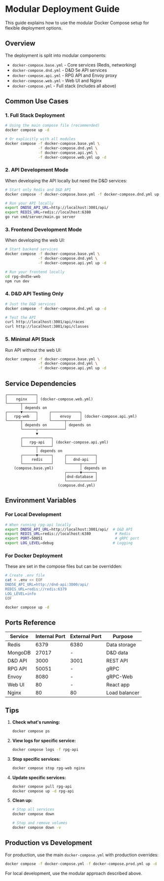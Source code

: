 # Modular Deployment Guide

This guide explains how to use the modular Docker Compose setup for flexible deployment options.

## Overview

The deployment is split into modular components:
- `docker-compose.base.yml` - Core services (Redis, networking)
- `docker-compose.dnd.yml` - D&D 5e API services
- `docker-compose.api.yml` - RPG API and Envoy proxy
- `docker-compose.web.yml` - Web UI and Nginx
- `docker-compose.yml` - Full stack (includes all above)

## Common Use Cases

### 1. Full Stack Deployment
```bash
# Using the main compose file (recommended)
docker compose up -d

# Or explicitly with all modules
docker compose -f docker-compose.base.yml \
               -f docker-compose.dnd.yml \
               -f docker-compose.api.yml \
               -f docker-compose.web.yml up -d
```

### 2. API Development Mode
When developing the API locally but need the D&D services:
```bash
# Start only Redis and D&D API
docker compose -f docker-compose.base.yml -f docker-compose.dnd.yml up -d

# Run your API locally
export DND5E_API_URL=http://localhost:3001/api/
export REDIS_URL=redis://localhost:6380
go run cmd/server/main.go server
```

### 3. Frontend Development Mode
When developing the web UI:
```bash
# Start backend services
docker compose -f docker-compose.base.yml \
               -f docker-compose.dnd.yml \
               -f docker-compose.api.yml up -d

# Run your frontend locally
cd rpg-dnd5e-web
npm run dev
```

### 4. D&D API Testing Only
```bash
# Just the D&D services
docker compose -f docker-compose.dnd.yml up -d

# Test the API
curl http://localhost:3001/api/races
curl http://localhost:3001/api/classes
```

### 5. Minimal API Stack
Run API without the web UI:
```bash
docker compose -f docker-compose.base.yml \
               -f docker-compose.dnd.yml \
               -f docker-compose.api.yml up -d
```

## Service Dependencies

```
┌─────────────┐
│    nginx    │ (docker-compose.web.yml)
└──────┬──────┘
       │ depends on
┌──────▼──────┐     ┌─────────────┐
│   rpg-web   │     │    envoy    │ (docker-compose.api.yml)
└──────┬──────┘     └──────┬──────┘
       │ depends on        │ depends on
       └──────┬────────────┘
              ▼
       ┌─────────────┐
       │   rpg-api   │ (docker-compose.api.yml)
       └──────┬──────┘
              │ depends on
       ┌──────▼──────┐     ┌─────────────┐
       │    redis    │     │   dnd-api   │
       └─────────────┘     └──────┬──────┘
    (compose.base.yml)            │ depends on
                           ┌──────▼──────┐
                           │dnd-database │
                           └─────────────┘
                        (compose.dnd.yml)
```

## Environment Variables

### For Local Development
```bash
# When running rpg-api locally
export DND5E_API_URL=http://localhost:3001/api/  # D&D API
export REDIS_URL=redis://localhost:6380           # Redis
export PORT=50051                                 # gRPC port
export LOG_LEVEL=debug                           # Logging
```

### For Docker Deployment
These are set in the compose files but can be overridden:
```bash
# Create .env file
cat > .env << EOF
DND5E_API_URL=http://dnd-api:3000/api/
REDIS_URL=redis://redis:6379
LOG_LEVEL=info
EOF

docker compose up -d
```

## Ports Reference

| Service | Internal Port | External Port | Purpose |
|---------|--------------|---------------|---------|
| Redis | 6379 | 6380 | Data storage |
| MongoDB | 27017 | - | D&D data |
| D&D API | 3000 | 3001 | REST API |
| RPG API | 50051 | - | gRPC |
| Envoy | 8080 | - | gRPC-Web |
| Web UI | 80 | - | React app |
| Nginx | 80 | 80 | Load balancer |

## Tips

1. **Check what's running:**
   ```bash
   docker compose ps
   ```

2. **View logs for specific service:**
   ```bash
   docker compose logs -f rpg-api
   ```

3. **Stop specific services:**
   ```bash
   docker compose stop rpg-web nginx
   ```

4. **Update specific services:**
   ```bash
   docker compose pull rpg-api
   docker compose up -d rpg-api
   ```

5. **Clean up:**
   ```bash
   # Stop all services
   docker compose down
   
   # Stop and remove volumes
   docker compose down -v
   ```

## Production vs Development

For production, use the main `docker-compose.yml` with production overrides:
```bash
docker compose -f docker-compose.yml -f docker-compose.prod.yml up -d
```

For local development, use the modular approach described above.
